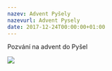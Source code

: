 ```yaml
---
nazev: Advent Pyšely
nazevurl: Advent Pysely
date: 2017-12-24T00:00:00+01:00
---
```

Pozvání na advent do Pyšel

![](/images/advent_pyšely.jpg)
